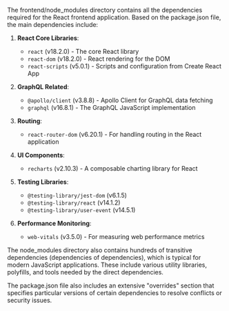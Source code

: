 The frontend/node_modules directory contains all the dependencies required for the React frontend application. Based on the package.json file, the main dependencies include:

1. **React Core Libraries**:
   - `react` (v18.2.0) - The core React library
   - `react-dom` (v18.2.0) - React rendering for the DOM
   - `react-scripts` (v5.0.1) - Scripts and configuration from Create React App

2. **GraphQL Related**:
   - `@apollo/client` (v3.8.8) - Apollo Client for GraphQL data fetching
   - `graphql` (v16.8.1) - The GraphQL JavaScript implementation

3. **Routing**:
   - `react-router-dom` (v6.20.1) - For handling routing in the React application

4. **UI Components**:
   - `recharts` (v2.10.3) - A composable charting library for React

5. **Testing Libraries**:
   - `@testing-library/jest-dom` (v6.1.5)
   - `@testing-library/react` (v14.1.2)
   - `@testing-library/user-event` (v14.5.1)

6. **Performance Monitoring**:
   - `web-vitals` (v3.5.0) - For measuring web performance metrics

The node_modules directory also contains hundreds of transitive dependencies (dependencies of dependencies), which is typical for modern JavaScript applications. These include various utility libraries, polyfills, and tools needed by the direct dependencies.

The package.json file also includes an extensive "overrides" section that specifies particular versions of certain dependencies to resolve conflicts or security issues.